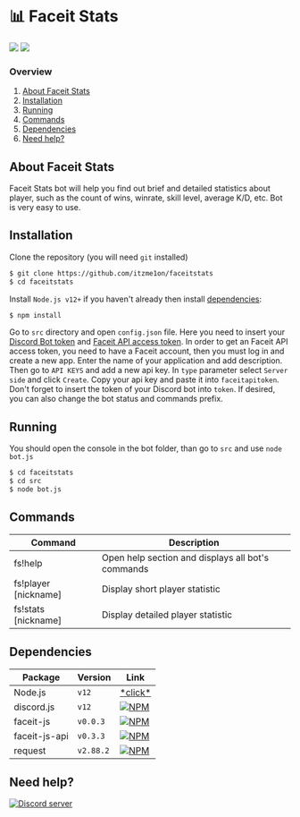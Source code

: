 # 📊 Faceit Stats
<a href="https://discord.com/api/oauth2/authorize?client_id=852565844529381397&permissions=2048&scope=bot" target="_blank"><img src="https://img.shields.io/static/v1?label=Invite%20Bot&message=Faceit%20Stats%232442&plastic&color=7289DA&logo=discord&logoColor=FFFFFF"></a>
<a href="https://discord.gg/Qsr8cAdjxW"><img src="https://img.shields.io/static/v1?label=Support&message=Server&plastic&color=7289DA&logo=discord&logoColor=FFFFFF"></a>

### Overview
1. [About Faceit Stats](https://github.com/itzme1on/faceitstats#about-faceit-stats)
2. [Installation](https://github.com/itzme1on/faceitstats#installation)
3. [Running](https://github.com/itzme1on/faceitstats#running)
4. [Commands](https://github.com/itzme1on/faceitstats#commands)
5. [Dependencies](https://github.com/itzme1on/faceitstats#dependencies)
6. [Need help?](https://github.com/itzme1on/faceitstats#need-help)

## About Faceit Stats 
Faceit Stats bot will help you find out brief and detailed statistics about player, such as the count of wins, winrate, skill level, average K/D, etc. Bot is very easy to use. 

## Installation
Clone the repository (you will need `git` installed)
```sh
$ git clone https://github.com/itzme1on/faceitstats
$ cd faceitstats
```
Install `Node.js v12+` if you haven't already then install [dependencies](https://github.com/itzme1on/faceitstats#dependencies):
```sh
$ npm install
```
Go to `src` directory and open `config.json` file. Here you need to insert your [Discord Bot token](https://discord.com/developers/applications) and [Faceit API access token](https://developers.faceit.com/dashboard). In order to get an Faceit API access token, you need to have a Faceit account, then you must log in and create a new app. Enter the name of your application and add description. Then go to `API KEYS` and add a new api key. In `type` parameter select `Server side` and click `Create`. Copy your api key and paste it into `faceitapitoken`. Don't forget to insert the token of your Discord bot into `token`. If desired, you can also change the bot status and commands prefix.

## Running
You should open the console in the bot folder, than go to `src` and use `node bot.js`
```sh
$ cd faceitstats
$ cd src
$ node bot.js
```

## Commands
Command | Description
------------ | -------------
fs!help | Open help section and displays all bot's commands
fs!player \[nickname\] | Display short player statistic
fs!stats \[nickname\] | Display detailed player statistic

## Dependencies
Package | Version | Link
------------ | ------------- | -------------
Node.js | `v12` | [\*click*](https://nodejs.org/en/)
discord.js | `v12` | [![NPM](https://nodei.co/npm/discord.js.png)](https://nodei.co/npm/discord.js/)
faceit-js | `v0.0.3` | [![NPM](https://nodei.co/npm/faceit-js.png)](https://nodei.co/npm/faceit-js/)
faceit-js-api | `v0.3.3` | [![NPM](https://nodei.co/npm/faceit-js-api.png)](https://nodei.co/npm/faceit-js-api/)
request | `v2.88.2` | [![NPM](https://nodei.co/npm/request.png)](https://nodei.co/npm/request/)

## Need help?
<p align="left">
  <a href="https://discord.gg/sRynD4T8fy"><img src="https://discord.com/api/guilds/780511323715928155/widget.png?style=banner2" alt="Discord server"></a>
</p>
